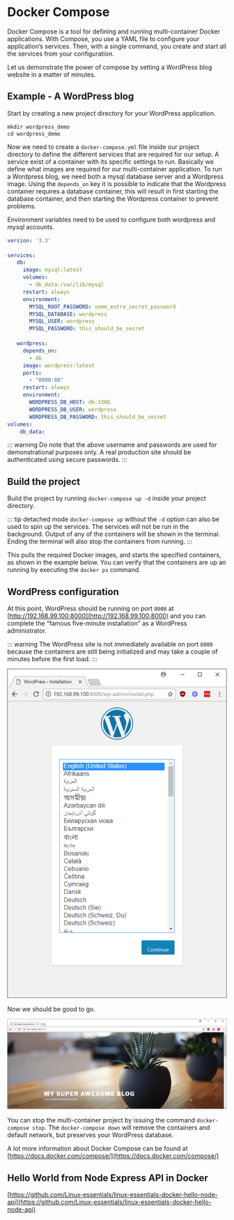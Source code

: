 # Docker Compose

Docker Compose is a tool for defining and running multi-container Docker applications. With Compose, you use a YAML file to configure your application’s services. Then, with a single command, you create and start all the services from your configuration.

Let us demonstrate the power of compose by setting a WordPress blog website in a matter of minutes.

## Example - A WordPress blog

Start by creating a new project directory for your WordPress application.

```text
mkdir wordpress_demo
cd wordpress_demo
```

Now we need to create a `docker-compose.yml` file inside our project directory to define the different services that are required for our setup. A service exist of a container with its specific settings to run. Basically we define what images are required for our multi-container application. To run a Wordpress blog, we need both a mysql database server and a Wordpress image. Using the `depends_on` key it is possible to indicate that the Wordpress container requires a database container, this will result in first starting the database container, and then starting the Wordpress container to prevent problems.

Environment variables need to be used to configure both wordpress and mysql accounts.

```yaml
version: '3.3'

services:
   db:
     image: mysql:latest
     volumes:
       - db_data:/var/lib/mysql
     restart: always
     environment:
       MYSQL_ROOT_PASSWORD: some_extra_secret_password
       MYSQL_DATABASE: wordpress
       MYSQL_USER: wordpress
       MYSQL_PASSWORD: this_should_be_secret

   wordpress:
     depends_on:
       - db
     image: wordpress:latest
     ports:
       - "8000:80"
     restart: always
     environment:
       WORDPRESS_DB_HOST: db:3306
       WORDPRESS_DB_USER: wordpress
       WORDPRESS_DB_PASSWORD: this_should_be_secret
volumes:
    db_data:
```

::: warning
 Do note that the above username and passwords are used for demonstrational purposes only. A real production site should be authenticated using secure passwords.
:::

## Build the project

Build the project by running `docker-compose up -d` inside your project directory.

::: tip detached mode
`docker-compose up` without the `-d` option can also be used to spin up the services. The services will not be run in the background. Output of any of the containers will be shown in the terminal. Ending the terminal will also stop the containers from running.
:::

This pulls the required Docker images, and starts the specified containers, as shown in the example below. You can verify that the containers are up an running by executing the `docker ps` command.

<!-- ![Both the database and wordpress containers are running](./img/2018-04-26-9.png) -->

## WordPress configuration

At this point, WordPress should be running on port `8000` at  [http://192.168.99.100:8000](http://192.168.99.100:8000) and you can complete the “famous five-minute installation” as a WordPress administrator.

::: warning
The WordPress site is not immediately available on port `8000` because the containers are still being initialized and may take a couple of minutes before the first load.
:::

![Setup the WordPress](./img/2018-04-26-10.png)

Now we should be good to go.

![WordPress up and running](./img/2018-04-26-11.png)

You can stop the multi-container project by issuing the command `docker-compose stop`. The `docker-compose down` will remove the containers and default network, but preserves your WordPress database.

A lot more information about Docker Compose can be found at [https://docs.docker.com/compose/](https://docs.docker.com/compose/)

## Hello World from Node Express API in Docker

[https://github.com/Linux-essentials/linux-essentials-docker-hello-node-api](https://github.com/Linux-essentials/linux-essentials-docker-hello-node-api)
